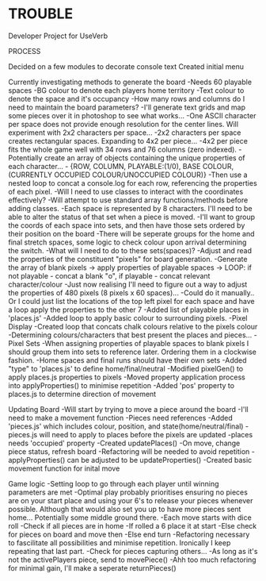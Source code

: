 # TROUBLE
 Developer Project for UseVerb


PROCESS

Decided on a few modules to decorate console text
Created initial menu

Currently investigating methods to generate the board
	-Needs 60 playable spaces
 		-BG colour to denote each players home territory
 		-Text colour to denote the space and it's occupancy
	-How many rows and columns do I need to maintain the board parameters?
		-I'll generate text grids and map some pieces over it in photoshop to see what works...
		-One ASCII character per space does not provide enough resolution for the center lines. Will experiment with 2x2 characters per space...
		-2x2 characters per space creates rectangular spaces. Expanding to 4x2 per piece...
		-4x2 per piece fits the whole game well with 34 rows and 76 columns (zero indexed).
	-Potentially create an array of objects containing the unique properties of each character...
		- {ROW, COLUMN, PLAYABLE:(1/0), BASE COLOUR, (CURRENTLY OCCUPIED COLOUR/UNOCCUPIED COLOUR)}
		-Then use a nested loop to concat a console.log for each row, referencing the properties of each pixel.
		-Will I need to use classes to interact with the coordinates effectively?
			-Will attempt to use standard array functions/methods before adding classes.
		-Each space is represented by 8 characters. I'll need to be able to alter the status of that set when a piece is moved.
		-I'll want to group the coords of each space into sets, and then have those sets ordered by their position on the board
			-There will be seperate groups for the home and final stretch spaces, some logic to check colour upon arrival determining the switch.
		-What will I need to do to these sets(spaces)?
			-Adjust and read the properties of the constituent "pixels" for board generation.
	-Generate the array of blank pixels -> apply properties of playable spaces -> LOOP: if not playable - concat a blank "o", if playable - concat relevant character/colour
		-Just now realising I'll need to figure out a way to adjust the properties of 480 pixels (8 pixels x 60 spaces)...
			-Could do it manually.. Or I could just list the locations of the top left pixel for each space and have a loop apply the properties to the other 7
				-Added list of playable places in 'places.js'
				-Added loop to apply basic colour to surrounding pixels.
	-Pixel Display
		-Created loop that concats chalk colours relative to the pixels colour
		-Determining colours/characters that best present the places and pieces...
	-Pixel Sets
		-When assigning properties of playable spaces to blank pixels I should group them into sets to reference later. Ordering them in a clockwise fashion.
		-Home spaces and final runs should have their own sets
			-Added "type" to 'places.js' to define home/final/neutral
			-Modified pixelGen() to apply places.js properties to pixels
		 		-Moved property application process into applyProperties() to minimise repetition
		-Added 'pos' property to places.js to determine direction of movement

Updating Board
	-Will start by trying to move a piece around the board
		-I'll need to make a movement function
			-Pieces need references
				-Added 'pieces.js' which includes colour, position, and state(home/neutral/final)
				-pieces.js will need to apply to places before the pixels are updated
					-places needs 'occupied' property
					-Created updatePlaces()
			-On move, change piece status, refresh board
		-Refactoring will be needed to avoid repetition
			-applyProperties() can be adjusted to be updateProperties()
	-Created basic movement function for inital move

Game logic
	-Setting loop to go through each player until winning parameters are met
	-Optimal play probably prioritises ensuring no pieces are on your start place and using your 6's to release your pieces whenever possible. Although that would also set you up to have more pieces sent home... Potentially some middle ground there.
		-Each move starts with dice roll
		-Check if all pieces are in home
			-If rolled a 6 place it at start
			-Else check for pieces on board and move then
			-Else end turn
	-Refactoring necessary to fascilitate all possibilities and minimise repetition. Ironically I keep repeating that last part.
	-Check for pieces capturing others...
		-As long as it's not the activePlayers piece, send to movePiece()
			-Ahh too much refactoring for minimal gain, I'll make a seperate returnPieces()
		 	